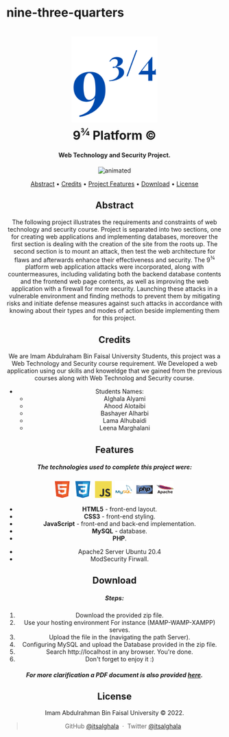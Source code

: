 # nine-three-quarters

<h1 align="center">
   <img src="logo-github.png" alt="platform" width="200"></a>
   <br>
   9<sup>3⁄4</sup> Platform &copy;
  <br>
</h1>

<h4 align="center"> Web Technology and Security Project.</h4>

<p align="center">
  <img src="https://user-images.githubusercontent.com/48840681/178826366-397a77ec-94a3-4052-862c-c72bbf12dce5.gif" alt="animated" />
</p>

<p align="center">
  <a href="#Abstract">Abstract</a> •
  <a href="#credits">Credits</a> •
  <a href="#Features">Project Features</a> •
  <a href="#download">Download</a> •
  <a href="#license">License</a>
</p>

<center>


## Abstract

The following project illustrates the requirements and constraints of web technology and security course. Project is separated into two sections, one for creating web applications and implementing databases, moreover the first section is dealing with the creation of the site from the roots up. The second section is to mount an attack, then test the web architecture for flaws and afterwards enhance their effectiveness and security. The 9<sup>3⁄4</sup> platform web application attacks were incorporated, along with countermeasures, including validating both the backend database contents and the frontend web page contents, as well as improving the web application with a firewall for more security. Launching these attacks in a vulnerable environment and finding methods to prevent them by mitigating risks and initiate defense measures against such attacks in accordance with knowing about their types and modes of action beside implementing them for this project.



## Credits

We are Imam Abdulraham Bin Faisal University Students, this project was a Web Technology and Security course requirement.
We Developed a web application using our skills and knoweldge that we gained from the previous courses along with Web Technolog and Security course.


* Students Names:
  - Alghala Alyami
  - Ahood Alotaibi
  - Bashayer Alharbi
  - Lama Alhubaidi
  - Leena Marghalani

## Features
##### The technologies used to complete this project were:  
 
 <div>
  <img src="https://github.com/devicons/devicon/blob/master/icons/html5/html5-original.svg" title="HTML5" alt="HTML" width="40" height="40"/>&nbsp;
  <img src="https://github.com/devicons/devicon/blob/master/icons/css3/css3-original.svg" title="CSS3" alt="CSS3" width="40" height="40"/>&nbsp;
  <img src="https://github.com/devicons/devicon/blob/master/icons/javascript/javascript-original.svg" title="Java Script" alt="Java Script" width="40" height="40"/>&nbsp;
  <img src="https://github.com/devicons/devicon/blob/master/icons/mysql/mysql-original-wordmark.svg" title="MySQL" alt="MySQL" width="40" height="40"/>&nbsp;
  <img src="https://github.com/devicons/devicon/blob/master/icons/php/php-original.svg" title="PHP" alt="PHP" width="40" height="40"/>&nbsp;
  <img src="https://github.com/devicons/devicon/blob/master/icons/apache/apache-original-wordmark.svg" title="Apache" alt="Apache " width="40" height="40"/>&nbsp;
 
</div>
   
  - **HTML5** - front-end layout.
  - **CSS3** - front-end styling.
  - **JavaScript** - front-end and back-end implementation.
  - **MySQL** - database.
  - **PHP**.
* Apache2 Server Ubuntu 20.4
* ModSecurity Firwall.

## Download
 ##### Steps:
 1. Download the provided zip file.
 2. Use your hosting environment For instance (MAMP-WAMP-XAMPP) serves.
 3. Upload the file in the (navigating the path Server).
 4. Configuring MySQL and upload the Database provided in the zip file.
 5. Search http://localhost in any browser. You're done.
 6. Don't forget to enjoy it :) 
  
 ##### For more clarification a PDF document is also provided <a href="">here</a>.

## License
   <p align="center">
   Imam Abdulrahman Bin Faisal University &copy; 2022.
   </p>



> GitHub [@itsalghala](https://github.com/itsalghala) &nbsp;&middot;&nbsp;
> Twitter [@itsalghala](https://twitter.com/itsalghala)
